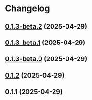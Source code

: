 # Changelog

## [0.1.3-beta.2](https://gitee.com/moujitx/com.moujitx.myBlog.web/compare/v0.1.3-beta.1...v0.1.3-beta.2) (2025-04-29)

## [0.1.3-beta.1](https://gitee.com/moujitx/com.moujitx.myBlog.web/compare/v0.1.3-beta.0...v0.1.3-beta.1) (2025-04-29)

## [0.1.3-beta.0](https://gitee.com/moujitx/com.moujitx.myBlog.web/compare/v0.1.2...v0.1.3-beta.0) (2025-04-29)

## [0.1.2](https://gitee.com/moujitx/com.moujitx.myBlog.web/compare/v0.1.1...v0.1.2) (2025-04-29)

## 0.1.1 (2025-04-29)
